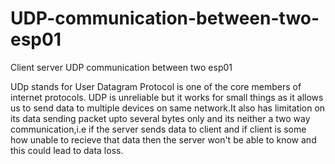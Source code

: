 # UDP-communication-between-two-esp01
Client server UDP communication between two esp01

UDp stands for User Datagram Protocol is one of the core members of internet protocols.
UDP is unreliable but it works for small things as it allows us to send data to multiple 
devices on same network.It also has limitation on its  data sending packet upto several bytes only
and its  neither a two way communication,i.e if the server sends data to client and if client is some how unable
to recieve that data then the server won't be able to know and this could lead to data loss.
